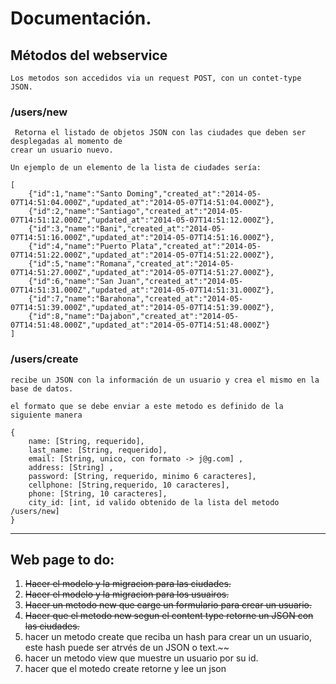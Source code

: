 # Documentación.

## Métodos del webservice

    Los metodos son accedidos via un request POST, con un contet-type JSON.

### /users/new

     Retorna el listado de objetos JSON con las ciudades que deben ser desplegadas al momento de
    crear un usuario nuevo.

    Un ejemplo de un elemento de la lista de ciudades sería:

    [
        {"id":1,"name":"Santo Doming","created_at":"2014-05-07T14:51:04.000Z","updated_at":"2014-05-07T14:51:04.000Z"},
        {"id":2,"name":"Santiago","created_at":"2014-05-07T14:51:12.000Z","updated_at":"2014-05-07T14:51:12.000Z"},
        {"id":3,"name":"Bani","created_at":"2014-05-07T14:51:16.000Z","updated_at":"2014-05-07T14:51:16.000Z"},
        {"id":4,"name":"Puerto Plata","created_at":"2014-05-07T14:51:22.000Z","updated_at":"2014-05-07T14:51:22.000Z"},
        {"id":5,"name":"Romana","created_at":"2014-05-07T14:51:27.000Z","updated_at":"2014-05-07T14:51:27.000Z"},
        {"id":6,"name":"San Juan","created_at":"2014-05-07T14:51:31.000Z","updated_at":"2014-05-07T14:51:31.000Z"},
        {"id":7,"name":"Barahona","created_at":"2014-05-07T14:51:39.000Z","updated_at":"2014-05-07T14:51:39.000Z"},
        {"id":8,"name":"Dajabon","created_at":"2014-05-07T14:51:48.000Z","updated_at":"2014-05-07T14:51:48.000Z"}
    ]

### /users/create

    recibe un JSON con la información de un usuario y crea el mismo en la base de datos.

    el formato que se debe enviar a este metodo es definido de la siguiente manera

    {
        name: [String, requerido],
        last_name: [String, requerido],
        email: [String, unico, con formato -> j@g.com] ,
        address: [String] ,
        password: [String, requerido, minimo 6 caracteres],
        cellphone: [String,requerido, 10 caracteres],
        phone: [String, 10 caracteres],
        city_id: [int, id valido obtenido de la lista del metodo /users/new]
    }

-------------------------------------------------------------------------------------------------------------------------

## Web page to do:

1. ~~Hacer el modelo y la migracion para las ciudades.~~
2. ~~Hacer el modelo y la migracion para los usuairos.~~
3. ~~Hacer un metodo new que carge un formulario para crear un usuario.~~
4. ~~Hacer que el metodo new segun el content type retorne un JSON con las ciudades.~~
5. hacer un metodo create que reciba un hash para crear un un usuario, este hash puede ser atrvés de un JSON o text.~~
6. hacer un metodo view que muestre un usuario por su id.
7. hacer que el motedo create retorne y lee un json



